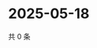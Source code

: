# 2025-05-18

共 0 条

<!-- BEGIN ZHIHUVIDEO -->
<!-- 最后更新时间 Sun May 18 2025 10:47:14 GMT+0800 (China Standard Time) -->

<!-- END ZHIHUVIDEO -->
